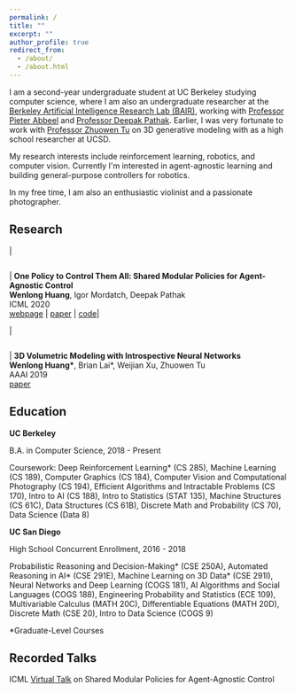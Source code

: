 ```yaml
---
permalink: /
title: ""
excerpt: ""
author_profile: true
redirect_from: 
  - /about/
  - /about.html
---
```


I am a second-year undergraduate student at UC Berkeley studying computer science, where I am also an undergraduate researcher at the [Berkeley Artificial Intelligence Research Lab (BAIR)](https://bair.berkeley.edu), working with [Professor Pieter Abbeel](https://people.eecs.berkeley.edu/~pabbeel/) and [Professor Deepak Pathak](https://people.eecs.berkeley.edu/~pathak/). Earlier, I was very fortunate to work with [Professor Zhuowen Tu](http://pages.ucsd.edu/~ztu) on 3D generative modeling with as a high school researcher at UCSD. <br>

My research interests include reinforcement learning, robotics, and computer vision. Currently I'm interested in agent-agnostic learning and building general-purpose controllers for robotics.

In my free time, I am also an enthusiastic violinist and a passionate photographer.


Research
------

| <figure style="width: 150px"> <img src="{{ site.url }}{{ site.baseurl }}/images/modularRL.gif" alt=""> </figure> | **One Policy to Control Them All: Shared Modular Policies for Agent-Agnostic Control**<br/>**Wenlong Huang**, Igor Mordatch, Deepak Pathak <br/>ICML 2020 <br/> [webpage](https://wenlong.page) \| [paper](https://wenlong.page) \| [code](https://wenlong.page)|

| <figure style="width: 150px"> <img src="{{ site.url }}{{ site.baseurl }}/images/3DWINN.jpg" alt=""> </figure> | **3D Volumetric Modeling with Introspective Neural Networks**<br/>**Wenlong Huang\***, Brian Lai\*, Weijian Xu, Zhuowen Tu <br/>AAAI 2019 <br/> [paper](https://pages.ucsd.edu/~ztu/publication/aaai19_3dwinn.pdf)

Education
------

**UC Berkeley**

B.A. in Computer Science, 2018 - Present

Coursework: Deep Reinforcement Learning\* (CS 285), Machine Learning (CS 189), Computer Graphics (CS 184), Computer Vision and Computational Photography (CS 194), Efficient Algorithms and Intractable Problems (CS 170), Intro to AI (CS 188), Intro to Statistics (STAT 135), Machine Structures (CS 61C), Data Structures (CS 61B), Discrete Math and Probability (CS 70), Data Science (Data 8)

**UC San Diego**

High School Concurrent Enrollment, 2016 - 2018

Probabilistic Reasoning and Decision-Making\* (CSE 250A), Automated Reasoning in AI\* (CSE 291E), Machine Learning on 3D Data\* (CSE 291I), Neural Networks and Deep Learning (COGS 181), AI Algorithms and Social Languages (COGS 188), Engineering Probability and Statistics (ECE 109), Multivariable Calculus (MATH 20C), Differentiable Equations (MATH 20D), Discrete Math (CSE 20), Intro to Data Science (COGS 9)

\*Graduate-Level Courses

Recorded Talks
------
ICML [Virtual Talk](https://wenlong.page) on Shared Modular Policies for Agent-Agnostic Control

